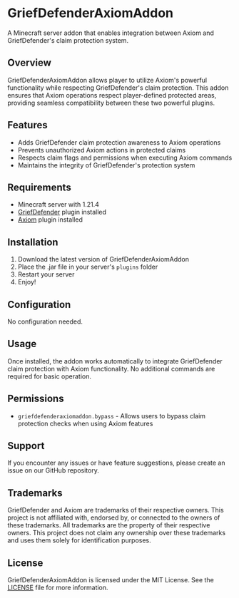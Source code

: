 # GriefDefenderAxiomAddon

A Minecraft server addon that enables integration between Axiom and GriefDefender's claim protection system.

## Overview

GriefDefenderAxiomAddon allows player to utilize Axiom's powerful functionality while respecting GriefDefender's claim protection. This addon ensures that Axiom operations respect player-defined protected areas, providing seamless compatibility between these two powerful plugins.

## Features

- Adds GriefDefender claim protection awareness to Axiom operations
- Prevents unauthorized Axiom actions in protected claims
- Respects claim flags and permissions when executing Axiom commands
- Maintains the integrity of GriefDefender's protection system

## Requirements

- Minecraft server with 1.21.4
- [GriefDefender](https://www.spigotmc.org/resources/68900/) plugin installed
- [Axiom](https://modrinth.com/plugin/axiom-paper-plugin) plugin installed

## Installation

1. Download the latest version of GriefDefenderAxiomAddon
2. Place the .jar file in your server's `plugins` folder
3. Restart your server
4. Enjoy!

## Configuration

No configuration needed.

## Usage

Once installed, the addon works automatically to integrate GriefDefender claim protection with Axiom functionality. No additional commands are required for basic operation.

## Permissions

- `griefdefenderaxiomaddon.bypass` - Allows users to bypass claim protection checks when using Axiom features

## Support

If you encounter any issues or have feature suggestions, please create an issue on our GitHub repository.

## Trademarks

GriefDefender and Axiom are trademarks of their respective owners. This project is not affiliated with, endorsed by, or connected to the owners of these trademarks. All trademarks are the property of their respective owners. This project does not claim any ownership over these trademarks and uses them solely for identification purposes.

## License

GriefDefenderAxiomAddon is licensed under the MIT License. See the [LICENSE](LICENSE) file for more information.